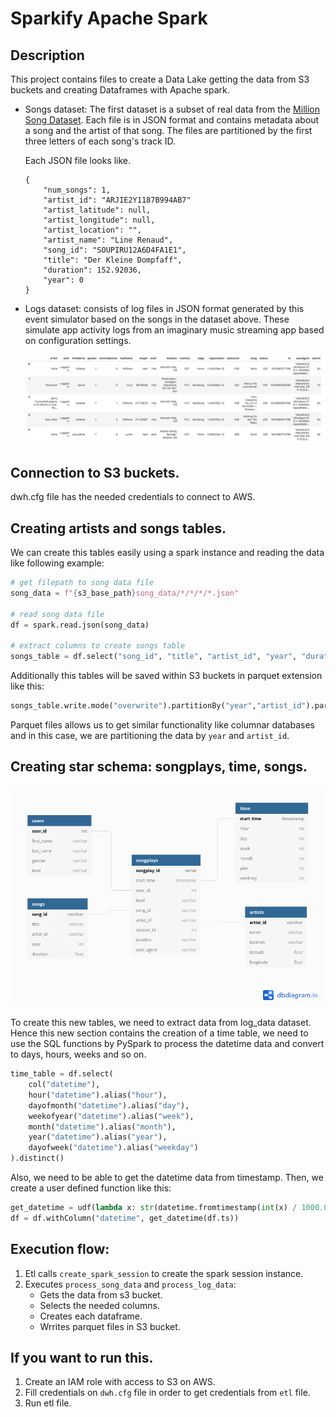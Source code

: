 # Sparkify Apache Spark

## Description
This project contains files to create a Data Lake getting the data from S3 buckets and creating Dataframes with Apache spark.

- Songs dataset: The first dataset is a subset of real data from the [Million Song Dataset](http://millionsongdataset.com/). Each file is in JSON format and contains metadata about a song and the artist of that song. The files are partitioned by the first three letters of each song's track ID.

    Each JSON file looks like.

    ```
    {
        "num_songs": 1,
        "artist_id": "ARJIE2Y1187B994AB7"
        "artist_latitude": null,
        "artist_longitude": null,
        "artist_location": "",
        "artist_name": "Line Renaud",
        "song_id": "SOUPIRU12A6D4FA1E1",
        "title": "Der Kleine Dompfaff",
        "duration": 152.92036,
        "year": 0
    }
    ```


- Logs dataset: consists of log files in JSON format generated by this event simulator based on the songs in the dataset above. These simulate app activity logs from an imaginary music streaming app based on configuration settings.

    ![Drag Racing](log-data.png)


## Connection to S3 buckets. 
dwh.cfg file has the needed credentials to connect to AWS.


## Creating artists and songs tables.

We can create this tables easily using a spark instance and reading the data like following example:
```python
# get filepath to song data file
song_data = f"{s3_base_path}song_data/*/*/*/*.json"
    
# read song data file
df = spark.read.json(song_data)

# extract columns to create songs table
songs_table = df.select("song_id", "title", "artist_id", "year", "duration").distinct()
```
Additionally this tables will be saved within S3 buckets in parquet extension like this:

```python
songs_table.write.mode("overwrite").partitionBy("year","artist_id").parquet(f"{output_data}/songs_table.parquet")
```

Parquet files allows us to get similar functionality like columnar databases and in this case, we are partitioning the data by ```year``` and ```artist_id```.


## Creating star schema: songplays, time, songs.



![Star schema](db-model.png)

To create this new tables, we need to extract data from log_data dataset. Hence this new section contains the creation of a time table, we need to use the SQL functions by PySpark to process the datetime data and convert to days, hours, weeks and so on.

```python
time_table = df.select(
    col("datetime"),
    hour("datetime").alias("hour"), 
    dayofmonth("datetime").alias("day"), 
    weekofyear("datetime").alias("week"),
    month("datetime").alias("month"),
    year("datetime").alias("year"),
    dayofweek("datetime").alias("weekday")
).distinct()
```
Also, we need to be able to get the datetime data from timestamp. Then, we create a user defined function like this:

```python
get_datetime = udf(lambda x: str(datetime.fromtimestamp(int(x) / 1000.0)))
df = df.withColumn("datetime", get_datetime(df.ts))
```

## Execution flow:

1. Etl calls ```create_spark_session``` to create the spark session instance.
2. Executes ```process_song_data``` and ```process_log_data```:
    - Gets the data from s3 bucket.
    - Selects the needed columns.
    - Creates each dataframe.
    - Wrrites parquet files in S3 bucket.

## If you want to run this.

1. Create an IAM role with access to S3 on AWS.
2. Fill credentials on ```dwh.cfg``` file in order to get credentials from ```etl``` file.
3. Run etl file.
